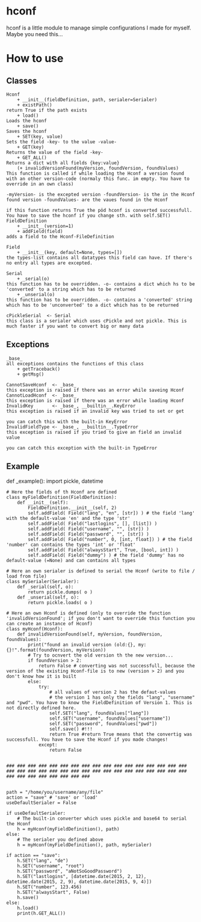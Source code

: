 # hconf
hconf is a little module to manage simple configurations I made for myself. Maybe you need this...

# How to use
## Classes
    Hconf
        + __init__(fieldDefinition, path, serialer=Serialer)
        + existPath()                                                     return True if the path exists
        + load()                                                          Loads the hconf
        + save()                                                          Saves the hconf
        + SET(key, value)                                                 Sets the field -key- to the value -value-
        + GET(key)                                                        Returns the value of the field -key-
        + GET_ALL()                                                       Returns a dict with all fields {key:value}
        (+ invalidVersionFound(myVersion, foundVersion, foundValues)      This function is called if while loading the Hconf a version found with an other version-code (normaly this func. im empty. You have to override in an own class)
                                                                              -myVersion- is the excepted version -foundVersion- is the in the Hconf found version -foundValues- are the vaues found in the Hconf
                                                                              if this function returns True the pöd hconf is converted successfull. You have to save the hconf if you change sth. with self.SET()
    FieldDefinition
        + __init__(version=1)
        + addField(field)                                                 adds a field to the Hconf-FileDefinition
    
    Field
        + __init__(key, default=None, types=[])                           the types-list contains all datatypes this field can have. If there's no entry all types are excepted.
    
    Serial
        + _serial(o)                                                      this function has to be overridden. -o- contains a dict which hs to be 'converted' to a string which has to be returned
        + _unserial(o)                                                    this function has to be overridden. -o- contains a 'converted' string which has to be 'unconverted' to a dict which has to be returned
    
    cPickleSerial  <- Serial                                              this class is a serialer which uses cPickle and not pickle. This is much faster if you want to convert big or many data


## Exceptions
    _base_                                                                all exceptions contains the functions of this class
        + getTraceback()
        + getMsg()

    CannotSaveHconf  <- _base_                                            this exception is raised if there was an error while saveing Hconf
    CannotLoadHconf  <- _base_                                            this exception is raised if there was an error while loading Hconf
    InvalidKey       <- _base_, __builtin__.KeyError                      this exception is raised if an invalid key was tried to set or get
                                                                              you can catch this with the built-in KeyError
    InvalidFieldType <- _base_, __builtin__.TypeError                     this exception is raised if you tried to give an field an invalid value
                                                                              you can catch this exception with the built-in TypeError

## Example
def _example():
    import pickle, datetime

    # Here the fields of th Hconf are defined
    class myFieldDefinition(FieldDefinition):
        def __init__(self):
            FieldDefinition.__init__(self, 2)
            self.addField( Field("lang", "en", [str]) ) # the field 'lang' with the default-value 'en' and the type 'str'
            self.addField( Field("lastlogins", [], [list]) )
            self.addField( Field("username", "", [str]) )
            self.addField( Field("password", "", [str]) )
            self.addField( Field("number", 0, [int, float]) ) # the field 'number' can contains the types 'int' or 'float'
            self.addField( Field("alwaysStart", True, [bool, int]) )
            self.addField( Field("dummy") ) # the field 'dummy' has no default-value (=None) and can contains all types

    # Here an own serialer is defined to serial the Hconf (write to file / load from file)
    class mySerialer(Serialer):
        def _serial(self, o):
            return pickle.dumps( o )
        def _unserial(self, o):
            return pickle.loads( o )

    # Here an own Hconf is defined (only to override the function 'invalidVersionFound'; if you don't want to override this function you can create an instance of Hconf)
    class myHconf(Hconf):
        def invalidVersionFound(self, myVersion, foundVersion, foundValues):
            print("found an invalid version (old:{}, my:{}!".format(foundVersion, myVersion))
            # Try to ocnvert the old version th the new version...
            if foundVersion > 2:
                return False # converting was not successfull, because the version of the existing Hconf-file is to new (version > 2) and you don't know how it is built
            else:
                try:
                    # all values of version 2 has the defaut-values
                    # the version 1 has only the fields "lang", "username" and "pwd". You have to know the FieldDefinition of Version 1. This is not directly defined here.
                    self.SET("lang", foundValues["lang"])
                    self.SET("username", foundValues["username"])
                    self.SET("password", foundValues["pwd"])
                    self.save() #!!!
                    return True #return True means that the convertig was successfull. You have to save the Hconf if you made changes!
                except:
                    return False

    
    ### ### ### ### ### ### ### ### ### ### ### ### ### ### ### ### ### ### ### ### ### ### ### ### ### ### ### ### ### ### ### ### ### ### ### ### ### ### ### ### ### ###


    path = "/home/you/username/any/file"
    action = "save" # 'save' or 'load'
    useDefaultSerialer = False

    if useDefaultSerialer:
        # The built-in converter which uses pickle and base64 to serial the Hconf
        h = myHconf(myFieldDefinition(), path)
    else:
        # The serialer you defined above
        h = myHconf(myFieldDefinition(), path, mySerialer)
    
    if action == "save":
        h.SET("lang", "de")
        h.SET("username", "root")
        h.SET("password", "aNotSoGoodPassword")
        h.SET("lastlogins", [datetime.date(2015, 2, 12), datetime.date(2015, 2, 9), datetime.date(2015, 9, 4)])
        h.SET("number", 123.456)
        h.SET("alwaysStart", False)
        h.save()
    else:
        h.load()
        print(h.GET_ALL())
